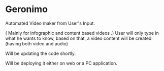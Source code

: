 
# Geronimo
Automated Video maker from User's Input.

( Mainly for infographic and content based videos .) User will only type in what he wants to know, based on that, a video content will be created (having both video and audio)

Will be updating the code shortly.

Will be deploying it either on web or a PC application.
